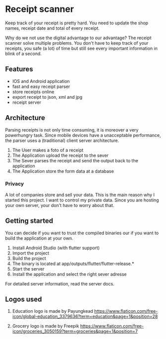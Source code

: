 # Receipt scanner
Keep track of your receipt is pretty hard. You need to update the shop names, 
receipt date and total of every receipt.

Why do we not use the digital advantage to our advantage? The receipt scanner solve multiple problems. 
You don't have to keep track of your receipts, you safe (a lot) of time but still see 
every important information in blink of a second.

## Features
- IOS and Android application
- fast and easy receipt parser
- store receipts online
- export receipt to json, xml and jpg
- receipt server

## Architecture
Parsing receipts is not only time consuming, it is moreover a very powerhungry task. Since mobile devices have a unacceptable performance, the parser uses a (traditional) client server architecture.

1. The User makes a foto of a receipt
2. The Application upload the receipt to the sever
3. The Sever parses the receipt and send the output back to the application
4. The Application store the form data at a database

### Privacy
A lot of companies store and sell your data. This is the main reason why I started this project. 
I want to control my private data. Since you are hosting your own server, your don't have to
worry about that.

## Getting started
You can decide if you want to trust the compiled binaries our if you want to build the application at your own.
1. Install Android Studio (with flutter support)
2. Import the project
3. Build the project
4. The binary is located at app/outputs/flutter/flutter-release.*
5. Start the server
6. Install the application and select the right sever adresse

For detailed server information, read the server docs.

## Logos used
1. Education logo is made by Payungkead
https://www.flaticon.com/free-icon/global-education_3379636?term=education&page=1&position=28


2. Grocery logo is made by Freepik
https://www.flaticon.com/free-icon/groceries_3050159?term=groceries&page=1&position=7


